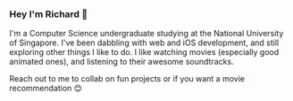 ### Hey I'm Richard 👋


I'm a Computer Science undergraduate studying at the National University of Singapore. I've been dabbling with web and iOS development, and still exploring other things I like to do.
I like watching movies (especially good animated ones), and listening to their awesome soundtracks.

Reach out to me to collab on fun projects or if you want a movie recommendation 😊

<!--
**riccqi/riccqi** is a ✨ _special_ ✨ repository because its `README.md` (this file) appears on your GitHub profile.

Here are some ideas to get you started:

- 🔭 I’m currently working on ...
- 🌱 I’m currently learning ...
- 👯 I’m looking to collaborate on ...
- 🤔 I’m looking for help with ...
- 💬 Ask me about ...
- 📫 How to reach me: ...
- 😄 Pronouns: ...
- ⚡ Fun fact: ...
-->
